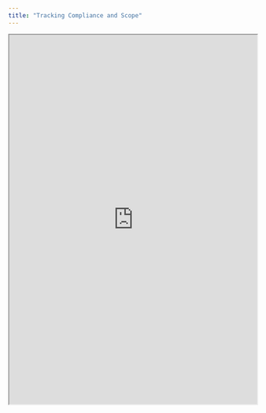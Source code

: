 ```yaml
---
title: "Tracking Compliance and Scope"
---
```



<iframe height="750" width="100%" src="https://ewelton.github.io/ktest/wiki.html#Tracking%20Compliance%20and%20Scope"></iframe>
